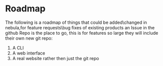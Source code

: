 # Roadmap

The following is a roadmap of things that could be added\changed in nebula,for feature requests\bug fixes of existing products an Issue in the github Repo is the place to go, this is for features so large they will include their own new git repo:

1. A CLI
2. A web interface
3. A real website rather then just the git repo